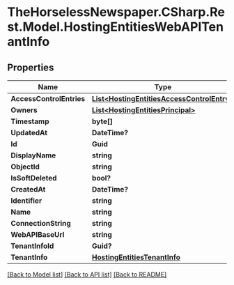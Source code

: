 # TheHorselessNewspaper.CSharp.Rest.Model.HostingEntitiesWebAPITenantInfo

## Properties

Name | Type | Description | Notes
------------ | ------------- | ------------- | -------------
**AccessControlEntries** | [**List&lt;HostingEntitiesAccessControlEntry&gt;**](HostingEntitiesAccessControlEntry.md) |  | [optional] 
**Owners** | [**List&lt;HostingEntitiesPrincipal&gt;**](HostingEntitiesPrincipal.md) |  | [optional] 
**Timestamp** | **byte[]** |  | [optional] 
**UpdatedAt** | **DateTime?** |  | [optional] 
**Id** | **Guid** |  | [optional] 
**DisplayName** | **string** |  | [optional] 
**ObjectId** | **string** |  | [optional] 
**IsSoftDeleted** | **bool?** |  | [optional] 
**CreatedAt** | **DateTime?** |  | [optional] 
**Identifier** | **string** |  | [optional] 
**Name** | **string** |  | [optional] 
**ConnectionString** | **string** |  | [optional] 
**WebAPIBaseUrl** | **string** |  | [optional] 
**TenantInfoId** | **Guid?** |  | [optional] 
**TenantInfo** | [**HostingEntitiesTenantInfo**](HostingEntitiesTenantInfo.md) |  | [optional] 

[[Back to Model list]](../README.md#documentation-for-models) [[Back to API list]](../README.md#documentation-for-api-endpoints) [[Back to README]](../README.md)

